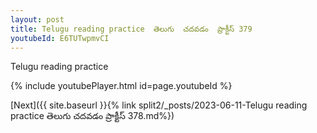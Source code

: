 ```yaml
---
layout: post
title: Telugu reading practice  తెలుగు  చదవడం  ప్రాక్టీస్ 379
youtubeId: E6TUTwpmvCI
---
```

 
 
Telugu reading practice
 
 
 
 
 


{% include youtubePlayer.html id=page.youtubeId %}
 
[Next]({{ site.baseurl }}{% link  split2/_posts/2023-06-11-Telugu reading practice  తెలుగు  చదవడం  ప్రాక్టీస్ 378.md%})
 
